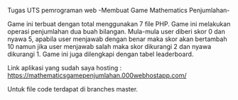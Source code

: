 Tugas UTS pemrograman web -Membuat Game Mathematics Penjumlahan-

Game ini terbuat dengan total menggunakan 7 file PHP. Game ini melakukan operasi penjumlahan dua buah bilangan. Mula-mula user diberi skor 0 dan nyawa 5, apabila user menjawab dengan benar maka skor akan bertambah 10 namun jika user menjawab salah maka skor dikurangi 2 dan nyawa dikurangi 1. Game ini juga dilengkapi dengan tabel leaderboard.

Link aplikasi yang sudah saya hosting :
https://mathematicsgamepenjumlahan.000webhostapp.com/


Untuk file code terdapat di branches master.
